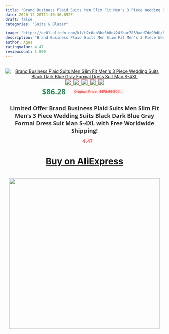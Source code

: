 ```yaml
---
title: "Brand Business Plaid Suits Men Slim Fit Men's 3 Piece Wedding Suits Black Dark Blue Gray Formal Dress Suit Man S-4XL"
date: 2020-12-20T11:10:36.892Z
draft: false
categories: "Suits & Blazer"

image: "https://ae01.alicdn.com/kf/H2c6ab3ba6b8e424fbac7839add7dd90dU/Brand-Business-Plaid-Suits-Men-Slim-Fit-Men-s-3-Piece-Wedding-Suits-Black-Dark-Blue.jpg"
description: "Brand Business Plaid Suits Men Slim Fit Men's 3 Piece Wedding Suits Black Dark Blue Gray Formal Dress Suit Man S-4XL"
author: Agus
ratingvalue: 4.47
reviewcount: 1.000
---
```

<br>
<div style="text-align: center;">
<a href="https://s.click.aliexpress.com/e/_9RyszR" target="_blank" rel="nofollow noopener noreferrer"><img alt="Brand Business Plaid Suits Men Slim Fit Men's 3 Piece Wedding Suits Black Dark Blue Gray Formal Dress Suit Man S-4XL" class="magnifier-image" src="https://ae01.alicdn.com/kf/H2c6ab3ba6b8e424fbac7839add7dd90dU/Brand-Business-Plaid-Suits-Men-Slim-Fit-Men-s-3-Piece-Wedding-Suits-Black-Dark-Blue.jpg_640x640.jpg">
<br>
<img style="border:1px solid salmon" src="https://ae01.alicdn.com/kf/H2c6ab3ba6b8e424fbac7839add7dd90dU/Brand-Business-Plaid-Suits-Men-Slim-Fit-Men-s-3-Piece-Wedding-Suits-Black-Dark-Blue.jpg_120x120.jpg">&nbsp;&nbsp;<img style="border:1px solid salmon" src="https://ae01.alicdn.com/kf/H09c0e1b06e814f839352ce1232c82f91N/Brand-Business-Plaid-Suits-Men-Slim-Fit-Men-s-3-Piece-Wedding-Suits-Black-Dark-Blue.jpg_120x120.jpg">&nbsp;&nbsp;<img style="border:1px solid salmon" src="https://ae01.alicdn.com/kf/H4f1e175bba104d40bd59e438d9483ae9h/Brand-Business-Plaid-Suits-Men-Slim-Fit-Men-s-3-Piece-Wedding-Suits-Black-Dark-Blue.jpg_120x120.jpg">&nbsp;&nbsp;<img style="border:1px solid salmon" src="https://ae01.alicdn.com/kf/H4551d9bf46bf420c90ffaec9730887e7x/Brand-Business-Plaid-Suits-Men-Slim-Fit-Men-s-3-Piece-Wedding-Suits-Black-Dark-Blue.jpg_120x120.jpg">&nbsp;&nbsp;<img style="border:1px solid salmon" src="https://ae01.alicdn.com/kf/H290c27c11e4143c2b8c9bf473558e5f7t/Brand-Business-Plaid-Suits-Men-Slim-Fit-Men-s-3-Piece-Wedding-Suits-Black-Dark-Blue.jpg_120x120.jpg"></a></div><br0>
<div style="text-align: center;"><span style="background-color: white; border: 0px; box-sizing: border-box; color: seagreen; display: inline-block; font-family: &quot;open sans&quot; , &quot;arial&quot; , &quot;helvetica&quot; , sans-serif , &quot;heiti&quot;; font-size: 24px; font-stretch: inherit; font-weight: 700; line-height: inherit; margin: 0px 10px 0px 0px; padding: 0px; vertical-align: middle;">$86.28 </span>
<span style="background: rgb(255 , 241 , 241); border-radius: 3px; border: 0px; box-sizing: border-box; color: #ff4747; display: inline-block; font-family: inherit; font-size: 12px; font-stretch: inherit; font-style: inherit; font-variant: inherit; font-weight: 600; line-height: inherit; margin: 0px; padding: 2px 5px; transform: scale(0.9); vertical-align: middle;">Original Price : <b style="text-decoration: line-through;">$172.55 </b> 50%&nbsp;&nbsp;</span></div>
<h1 style="color: #333333; display: inline-block; font-family: &quot;open sans&quot; , &quot;arial&quot; , &quot;helvetica&quot; , sans-serif , &quot;heiti&quot;; font-size: 18px; font-stretch: inherit; font-weight: 700; text-align: center;">Limited Offer Brand Business Plaid Suits Men Slim Fit Men's 3 Piece Wedding Suits Black Dark Blue Gray Formal Dress Suit Man S-4XL with Free Worldwide Shipping!</h1>
<div style="color: #ff4747; text-align: center;">
<img src="https://4.bp.blogspot.com/-M0ZcTcb-5uY/XleCXlxnR4I/AAAAAAAAAEc/OrjgMkXV1oMQFaCRZj5HQwOCBcu3w1FegCPcBGAYYCw/s1600/star.png" style="height: 15px;">&nbsp;<b>4.47</b></div>
<div class="button_cont" align="center"><a class="buynow_a" href="https://s.click.aliexpress.com/e/_9RyszR" target="_blank" rel="nofollow noopener noreferrer"><H1>Buy on AliExpress</H1></a></div><br>
<div class="separator" style="clear: both; text-align: center;">
<img src="https://lh3.googleusercontent.com/-pTy5HemUv9M/XlePHvY0dAI/AAAAAAAAAE4/0nX5iRUoIWY8eMW9Dpxeirr157OZliDIgCLcBGAsYHQ/s1600/badge.gif" width="480">
</div>
